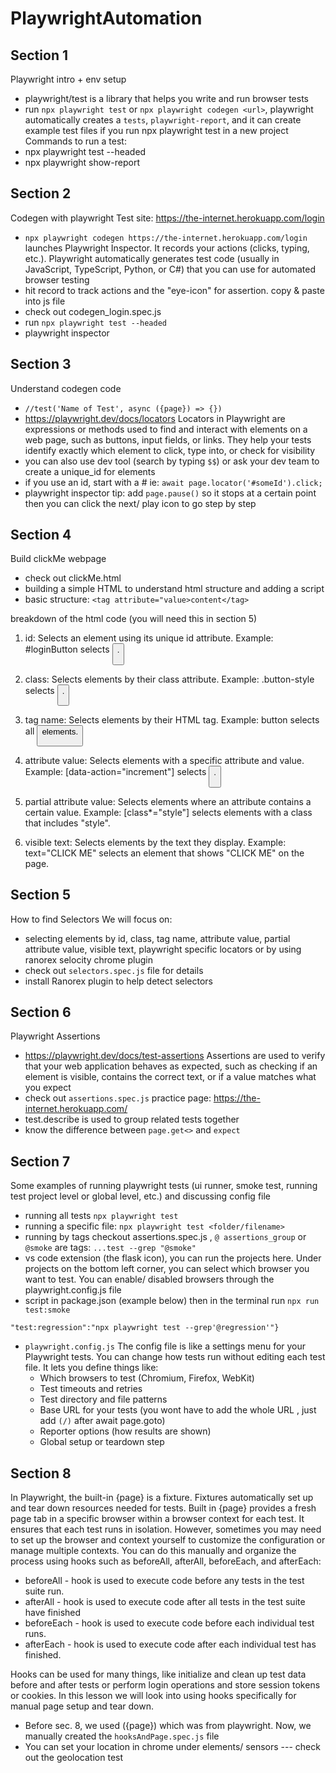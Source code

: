 # PlaywrightAutomation

## Section 1
Playwright intro + env setup
- playwright/test is a library that helps you write and run browser tests
- run `npx playwright test` or `npx playwright codegen <url>`, playwright automatically creates a `tests`, `playwright-report`, and it can create example test files if you run npx playwright test in a new project 
Commands to run a test: 
- npx playwright test --headed
- npx playwright show-report

## Section 2
Codegen with playwright
Test site: https://the-internet.herokuapp.com/login
- `npx playwright codegen https://the-internet.herokuapp.com/login`  launches Playwright Inspector. It records your actions (clicks, typing, etc.). Playwright automatically generates test code (usually in JavaScript, TypeScript, Python, or C#) that you can use for automated browser testing
- hit record to track actions and the "eye-icon" for assertion. copy & paste into js file
- check out codegen_login.spec.js 
- run `npx playwright test --headed`
- playwright inspector

## Section 3
Understand codegen code
- `//test('Name of Test', async ({page}) => {})`
- https://playwright.dev/docs/locators Locators in Playwright are expressions or methods used to find and interact with elements on a web page, such as buttons, input fields, or links. They help your tests identify exactly which element to click, type into, or check for visibility
- you can also use dev tool (search by typing `$$`) or ask your dev team to create a unique_id for elements
- if you use an id, start with a # ie: `await page.locator('#someId').click;`
- playwright inspector tip: add `page.pause()` so it stops at a certain point then you can click the next/ play icon to go step by step


## Section 4
Build clickMe webpage
- check out clickMe.html
- building a simple HTML to understand html structure and adding a script
- basic structure: `<tag attribute="value>content</tag>`

breakdown of the html code (you will need this in section 5)
1. id: Selects an element using its unique id attribute.
Example: #loginButton selects <button id="loginButton">.

2. class: Selects elements by their class attribute.
Example: .button-style selects <button class="button-style">.

3. tag name: Selects elements by their HTML tag.
Example: button selects all <button> elements.

4. attribute value: Selects elements with a specific attribute and value.
Example: [data-action="increment"] selects <button data-action="increment">.

5. partial attribute value: Selects elements where an attribute contains a certain value.
Example: [class*="style"] selects elements with a class that includes "style".

6. visible text: Selects elements by the text they display.
Example: text="CLICK ME" selects an element that shows "CLICK ME" on the page.

## Section 5
How to find Selectors
We will focus on: 
- selecting elements by id, class, tag name, attribute value, partial attribute value, visible text, playwright specific locators or by using ranorex selocity chrome plugin
- check out `selectors.spec.js` file for details
- install Ranorex plugin to help detect selectors

## Section 6
Playwright Assertions
- https://playwright.dev/docs/test-assertions Assertions are used to verify that your web application behaves as expected, such as checking if an element is visible, contains the correct text, or if a value matches what you expect
- check out `assertions.spec.js` practice page: https://the-internet.herokuapp.com/ 
- test.describe is used to group related tests together
- know the difference between `page.get<>` and `expect` 

## Section 7
Some examples of running playwright tests (ui runner, smoke test, running test project level or global level, etc.) and discussing config file
- running all tests `npx playwright test` 
- running a specific file: `npx playwright test <folder/filename>` 
- running by tags checkout assertions.spec.js , `@ assertions_group` or `@smoke` are tags: `...test --grep "@smoke" `
- vs code extension (the flask icon), you can run the projects here. Under projects on the bottom left corner, you can select which browser you want to test. You can enable/ disabled browsers through the playwright.config.js file
- script in package.json (example below) then in the terminal run `npx run test:smoke` 
```"scripts":{"test:smoke":"npx playwright test --grep \"@smoke\"",
"test:regression":"npx playwright test --grep'@regression'"}
```
- `playwright.config.js` The config file is like a settings menu for your Playwright tests. You can change how tests run without editing each test file. It lets you define things like:
  - Which browsers to test (Chromium, Firefox, WebKit)
  - Test timeouts and retries
  - Test directory and file patterns
  - Base URL for your tests (you wont have to add the whole URL , just add `(/)` after await page.goto)
  - Reporter options (how results are shown)
  - Global setup or teardown step

## Section 8
In Playwright, the built-in {page} is a fixture. Fixtures automatically set up and tear down resources needed for tests. Built in {page} provides a fresh page tab in a specific browser within a browser context for each test. It ensures that each test runs in isolation.
However, sometimes you may need to set up the browser and context yourself to customize the configuration or manage multiple contexts. You can do this manually and organize the process using hooks such as beforeAll, afterAll, beforeEach, and afterEach:
  - beforeAll - hook is used to execute code before any tests in the test suite run. 
  - afterAll - hook is used to execute code after all tests in the test suite have finished
  - beforeEach - hook is used to execute code before each individual test runs.
  - afterEach - hook is used to execute code after each individual test has finished.

Hooks can be used for many things, like initialize and clean up test data before and after tests or perform login operations and store session tokens or cookies. In this lesson we will look into using hooks specifically for manual page setup and tear down.

- Before sec. 8, we used ({page}) which was from playwright. Now, we manually created the `hooksAndPage.spec.js` file 
- You can set your location in chrome under elements/ sensors --- check out the geolocation test